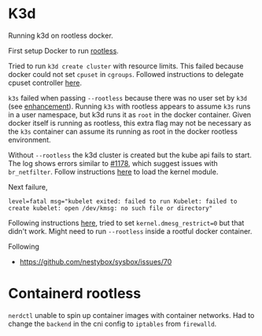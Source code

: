 # K3d

Running k3d on rootless docker.

First setup Docker to run [rootless](https://docs.docker.com/engine/security/rootless/).

Tried to run `k3d create cluster` with resource limits. This failed because docker could not set `cpuset` in `cgroups`. Followed instructions to delegate cpuset controller [here](https://docs.docker.com/engine/security/rootless/#limiting-resources).

`k3s` failed when passing `--rootless` because there was no user set by `k3d` (see [enhancement](https://github.com/k3d-io/k3d/issues/573)). Running `k3s` with rootless appears to assume `k3s` runs in a user namespace, but k3d runs it as `root` in the docker container. Given docker itself is running as rootless, this extra flag may not be necessary as the `k3s` container can assume its running as root in the docker rootless environment.

Without `--rootless` the k3d cluster is created but the kube api fails to start. The log shows errors similar to [#1178](https://github.com/k3d-io/k3d/issues/1178), which suggest issues with `br_netfilter`. Follow instructions [here](https://github.com/NVIDIA/deepops/blob/master/docs/container/docker-rootless.md) to load the kernel module.

Next failure,
``` 
level=fatal msg="kubelet exited: failed to run Kubelet: failed to create kubelet: open /dev/kmsg: no such file or directory" 
```

Following  instructions [here](https://github.com/k3s-io/k3s/issues/2054#issuecomment-663087862), tried to set `kernel.dmesg_restrict=0` but that didn't work. Might need to run `--rootless` inside a rootful docker container.


Following
* https://github.com/nestybox/sysbox/issues/70



# Containerd rootless

`nerdctl` unable to spin up container images with container networks. Had to change the `backend` in the cni config to `iptables` from `firewalld`.
